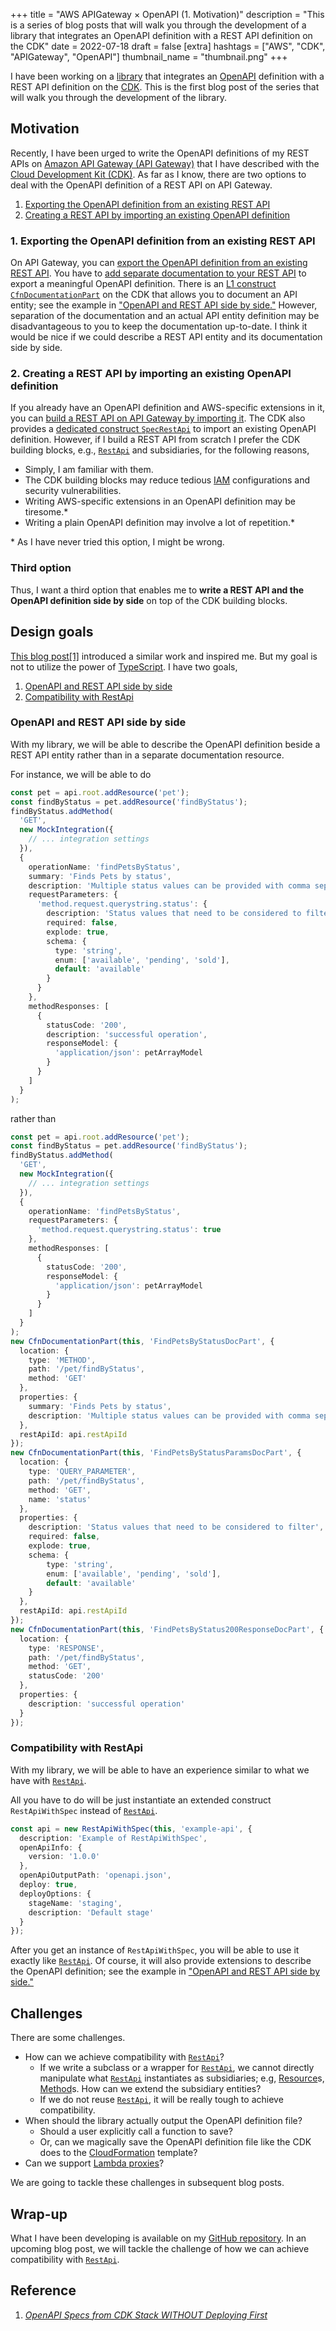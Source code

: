 +++
title = "AWS APIGateway × OpenAPI (1. Motivation)"
description = "This is a series of blog posts that will walk you through the development of a library that integrates an OpenAPI definition with a REST API definition on the CDK"
date = 2022-07-18
draft = false
[extra]
hashtags = ["AWS", "CDK", "APIGateway", "OpenAPI"]
thumbnail_name = "thumbnail.png"
+++

I have been working on a [library](https://github.com/codemonger-io/cdk-rest-api-with-spec) that integrates an [OpenAPI](https://www.openapis.org) definition with a REST API definition on the [CDK](https://docs.aws.amazon.com/cdk/v2/guide/home.html).
This is the first blog post of the series that will walk you through the development of the library.

<!-- more -->

## Motivation

Recently, I have been urged to write the OpenAPI definitions of my REST APIs on [Amazon API Gateway (API Gateway)](https://docs.aws.amazon.com/apigateway/latest/developerguide/welcome.html) that I have described with the [Cloud Development Kit (CDK)](https://docs.aws.amazon.com/cdk/v2/guide/home.html).
As far as I know, there are two options to deal with the OpenAPI definition of a REST API on API Gateway.
1. [Exporting the OpenAPI definition from an existing REST API](#1._Exporting_the_OpenAPI_definition_from_an_existing_REST_API)
2. [Creating a REST API by importing an existing OpenAPI definition](#2._Creating_a_REST_API_by_importing_an_existing_OpenAPI_definition)

### 1. Exporting the OpenAPI definition from an existing REST API

On API Gateway, you can [export the OpenAPI definition from an existing REST API](https://docs.aws.amazon.com/apigateway/latest/developerguide/api-gateway-export-api.html).
You have to [add separate documentation to your REST API](https://docs.aws.amazon.com/apigateway/latest/developerguide/api-gateway-documenting-api.html) to export a meaningful OpenAPI definition.
There is an [L1 construct `CfnDocumentationPart`](https://docs.aws.amazon.com/cdk/api/v2/docs/aws-cdk-lib.aws_apigateway.CfnDocumentationPart.html) on the CDK that allows you to document an API entity; see the example in ["OpenAPI and REST API side by side."](#OpenAPI_and_REST_API_side_by_side)
However, separation of the documentation and an actual API entity definition may be disadvantageous to you to keep the documentation up-to-date.
I think it would be nice if we could describe a REST API entity and its documentation side by side.

### 2. Creating a REST API by importing an existing OpenAPI definition

If you already have an OpenAPI definition and AWS-specific extensions in it, you can [build a REST API on API Gateway by importing it](https://docs.aws.amazon.com/apigateway/latest/developerguide/import-edge-optimized-api.html).
The CDK also provides a [dedicated construct `SpecRestApi`](https://docs.aws.amazon.com/cdk/api/v2/docs/aws-cdk-lib.aws_apigateway.SpecRestApi.html) to import an existing OpenAPI definition.
However, if I build a REST API from scratch I prefer the CDK building blocks, e.g., [`RestApi`](https://docs.aws.amazon.com/cdk/api/v2/docs/aws-cdk-lib.aws_apigateway.RestApi.html) and subsidiaries, for the following reasons,
- Simply, I am familiar with them.
- The CDK building blocks may reduce tedious [IAM](https://docs.aws.amazon.com/IAM/latest/UserGuide/introduction.html) configurations and security vulnerabilities.
- Writing AWS-specific extensions in an OpenAPI definition may be tiresome.\*
- Writing a plain OpenAPI definition may involve a lot of repetition.\*

\* As I have never tried this option, I might be wrong.

### Third option

Thus, I want a third option that enables me to **write a REST API and the OpenAPI definition side by side** on top of the CDK building blocks.

## Design goals

[This blog post](https://dev.to/aws-builders/openapi-specs-from-cdk-stack-without-deploying-first-4g83?utm_source=dormosheio&utm_campaign=dormosheio)[\[1\]](#Reference) introduced a similar work and inspired me.
But my goal is not to utilize the power of [TypeScript](https://www.typescriptlang.org).
I have two goals,

1. [OpenAPI and REST API side by side](#OpenAPI_and_REST_API_side_by_side)
2. [Compatibility with RestApi](#Compatibility_with_RestApi)

### OpenAPI and REST API side by side

With my library, we will be able to describe the OpenAPI definition beside a REST API entity rather than in a separate documentation resource.

For instance, we will be able to do

```ts
const pet = api.root.addResource('pet');
const findByStatus = pet.addResource('findByStatus');
findByStatus.addMethod(
  'GET',
  new MockIntegration({
    // ... integration settings
  }),
  {
    operationName: 'findPetsByStatus',
    summary: 'Finds Pets by status',
    description: 'Multiple status values can be provided with comma separated strings',
    requestParameters: {
      'method.request.querystring.status': {
        description: 'Status values that need to be considered to filter',
        required: false,
        explode: true,
        schema: {
          type: 'string',
          enum: ['available', 'pending', 'sold'],
          default: 'available'
        }
      }
    },
    methodResponses: [
      {
        statusCode: '200',
        description: 'successful operation',
        responseModel: {
          'application/json': petArrayModel
        }
      }
    ]
  }
);
```

rather than

```ts
const pet = api.root.addResource('pet');
const findByStatus = pet.addResource('findByStatus');
findByStatus.addMethod(
  'GET',
  new MockIntegration({
    // ... integration settings
  }),
  {
    operationName: 'findPetsByStatus',
    requestParameters: {
      'method.request.querystring.status': true
    },
    methodResponses: [
      {
        statusCode: '200',
        responseModel: {
          'application/json': petArrayModel
        }
      }
    ]
  }
);
new CfnDocumentationPart(this, 'FindPetsByStatusDocPart', {
  location: {
    type: 'METHOD',
    path: '/pet/findByStatus',
    method: 'GET'
  },
  properties: {
    summary: 'Finds Pets by status',
    description: 'Multiple status values can be provided with comma separated strings'
  },
  restApiId: api.restApiId
});
new CfnDocumentationPart(this, 'FindPetsByStatusParamsDocPart', {
  location: {
    type: 'QUERY_PARAMETER',
    path: '/pet/findByStatus',
    method: 'GET',
    name: 'status'
  },
  properties: {
    description: 'Status values that need to be considered to filter',
    required: false,
    explode: true,
    schema: {
        type: 'string',
        enum: ['available', 'pending', 'sold'],
        default: 'available'
    }
  },
  restApiId: api.restApiId
});
new CfnDocumentationPart(this, 'FindPetsByStatus200ResponseDocPart', {
  location: {
    type: 'RESPONSE',
    path: '/pet/findByStatus',
    method: 'GET',
    statusCode: '200'
  },
  properties: {
    description: 'successful operation'
  }
});
```

### Compatibility with RestApi

With my library, we will be able to have an experience similar to what we have with [`RestApi`](https://docs.aws.amazon.com/cdk/api/v2/docs/aws-cdk-lib.aws_apigateway.RestApi.html).

All you have to do will be just instantiate an extended construct `RestApiWithSpec` instead of [`RestApi`](https://docs.aws.amazon.com/cdk/api/v2/docs/aws-cdk-lib.aws_apigateway.RestApi.html).

```ts
const api = new RestApiWithSpec(this, 'example-api', {
  description: 'Example of RestApiWithSpec',
  openApiInfo: {
    version: '1.0.0'
  },
  openApiOutputPath: 'openapi.json',
  deploy: true,
  deployOptions: {
    stageName: 'staging',
    description: 'Default stage'
  }
});
```

After you get an instance of `RestApiWithSpec`, you will be able to use it exactly like [`RestApi`](https://docs.aws.amazon.com/cdk/api/v2/docs/aws-cdk-lib.aws_apigateway.RestApi.html).
Of course, it will also provide extensions to describe the OpenAPI definition; see the example in ["OpenAPI and REST API side by side."](#OpenAPI_and_REST_API_side_by_side)

## Challenges

There are some challenges.
- How can we achieve compatibility with [`RestApi`](https://docs.aws.amazon.com/cdk/api/v2/docs/aws-cdk-lib.aws_apigateway.RestApi.html)?
    - If we write a subclass or a wrapper for [`RestApi`](https://docs.aws.amazon.com/cdk/api/v2/docs/aws-cdk-lib.aws_apigateway.RestApi.html), we cannot directly manipulate what [`RestApi`](https://docs.aws.amazon.com/cdk/api/v2/docs/aws-cdk-lib.aws_apigateway.RestApi.html) instantiates as subsidiaries; e.g, [Resource](https://docs.aws.amazon.com/cdk/api/v2/docs/aws-cdk-lib.aws_apigateway.Resource.html)s, [Method](https://docs.aws.amazon.com/cdk/api/v2/docs/aws-cdk-lib.aws_apigateway.Method.html)s.
      How can we extend the subsidiary entities?
    - If we do not reuse [`RestApi`](https://docs.aws.amazon.com/cdk/api/v2/docs/aws-cdk-lib.aws_apigateway.RestApi.html), it will be really tough to achieve compatibility.
- When should the library actually output the OpenAPI definition file?
    - Should a user explicitly call a function to save?
    - Or, can we magically save the OpenAPI definition file like the CDK does to the [CloudFormation](https://docs.aws.amazon.com/AWSCloudFormation/latest/UserGuide/Welcome.html) template?
- Can we support [Lambda proxies](https://docs.aws.amazon.com/apigateway/latest/developerguide/set-up-lambda-proxy-integrations.html)?

We are going to tackle these challenges in subsequent blog posts.

## Wrap-up

What I have been developing is available on my [GitHub repository](https://github.com/codemonger-io/cdk-rest-api-with-spec).
In an upcoming blog post, we will tackle the challenge of how we can achieve compatibility with [`RestApi`](https://docs.aws.amazon.com/cdk/api/v2/docs/aws-cdk-lib.aws_apigateway.RestApi.html).

## Reference

1. [_OpenAPI Specs from CDK Stack WITHOUT Deploying First_](https://dev.to/aws-builders/openapi-specs-from-cdk-stack-without-deploying-first-4g83?utm_source=dormosheio&utm_campaign=dormosheio)